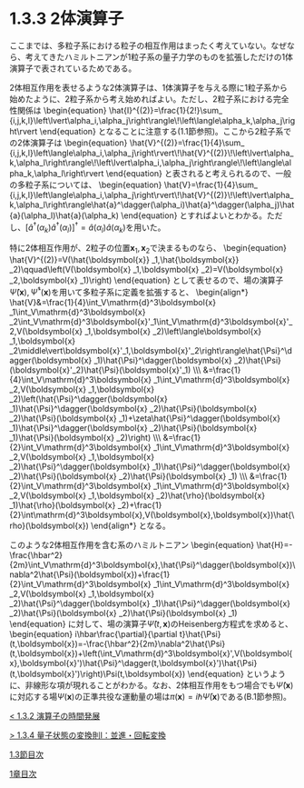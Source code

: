 # 1.3.3 2体演算子
ここまでは、多粒子系における粒子の相互作用はまったく考えていない。なぜなら、考えてきたハミルトニアンが1粒子系の量子力学のものを拡張しただけの1体演算子で表されているためである。

2体相互作用を表せるような2体演算子は、1体演算子を与える際に1粒子系から始めたように、2粒子系から考え始めればよい。ただし、2粒子系における完全性関係は
	\begin{equation}
		\hat{I}^{(2)}=\frac{1}{2!}\sum_ {i,j,k,l}\left\lvert\alpha_i,\alpha_j\right\rangle\\!\left\langle\alpha_k,\alpha_j\right\rvert
	\end{equation}
となることに注意する(1.1節参照)。ここから2粒子系での2体演算子は
	\begin{equation}
		\hat{V}^{(2)}=\frac{1}{4}\sum_ {i,j,k,l}\left\langle\alpha_i,\alpha_j\right\rvert\\!\hat{V}^{(2)}\\!\left\lvert\alpha_k,\alpha_l\right\rangle\\!\left\lvert\alpha_i,\alpha_j\right\rangle\\!\left\langle\alpha_k,\alpha_l\right\rvert
	\end{equation}
と表されると考えられるので、一般の多粒子系については、
	\begin{equation}
		\hat{V}=\frac{1}{4}\sum_ {i,j,k,l}\left\langle\alpha_i,\alpha_j\right\rvert\\!\hat{V}^{(2)}\\!\left\lvert\alpha_k,\alpha_l\right\rangle\hat{a}^\dagger(\alpha_i)\hat{a}^\dagger(\alpha_j)\hat{a}(\alpha_l)\hat{a}(\alpha_k)
	\end{equation}
とすればよいとわかる。ただし、$[\hat{a}^\dagger(\alpha_k)\hat{a}^\dagger(\alpha_l)]^\dagger=\hat{a}(\alpha_l)\hat{a}(\alpha_k)$を用いた。

特に2体相互作用が、2粒子の位置$\boldsymbol{x} _1,\boldsymbol{x} _2$で決まるものなら、
	\begin{equation}
		\hat{V}^{(2)}=V(\hat{\boldsymbol{x}} _1,\hat{\boldsymbol{x}} _2)\qquad\left(V(\boldsymbol{x} _1,\boldsymbol{x} _2)=V(\boldsymbol{x} _2,\boldsymbol{x} _1)\right)
	\end{equation}
として表せるので、場の演算子$\hat{\Psi}(\boldsymbol{x}),\hat{\Psi}^\dagger(\boldsymbol{x})$を用いて多粒子系に定義を拡張すると、
	\begin{align\*}
		\hat{V}&=\frac{1}{4}\int_V\mathrm{d}^3\boldsymbol{x} _1\int_V\mathrm{d}^3\boldsymbol{x} _2\int_V\mathrm{d}^3\boldsymbol{x}'_1\int_V\mathrm{d}^3\boldsymbol{x}'_2\,V(\boldsymbol{x} _1,\boldsymbol{x} _2)\left\langle\boldsymbol{x} _1,\boldsymbol{x} _2\middle\vert\boldsymbol{x}'_1,\boldsymbol{x}'_2\right\rangle\hat{\Psi}^\dagger(\boldsymbol{x} _1)\hat{\Psi}^\dagger(\boldsymbol{x} _2)\hat{\Psi}(\boldsymbol{x}'_2)\hat{\Psi}(\boldsymbol{x}'_1) \\\\\\
		&=\frac{1}{4}\int_V\mathrm{d}^3\boldsymbol{x} _1\int_V\mathrm{d}^3\boldsymbol{x} _2\,V(\boldsymbol{x} _1,\boldsymbol{x} _2)\left(\hat{\Psi}^\dagger(\boldsymbol{x} _1)\hat{\Psi}^\dagger(\boldsymbol{x} _2)\hat{\Psi}(\boldsymbol{x} _2)\hat{\Psi}(\boldsymbol{x} _1)+\zeta\hat{\Psi}^\dagger(\boldsymbol{x} _1)\hat{\Psi}^\dagger(\boldsymbol{x} _2)\hat{\Psi}(\boldsymbol{x} _1)\hat{\Psi}(\boldsymbol{x} _2)\right) \\\\\\
		&=\frac{1}{2}\int_V\mathrm{d}^3\boldsymbol{x} _1\int_V\mathrm{d}^3\boldsymbol{x} _2\,V(\boldsymbol{x} _1,\boldsymbol{x} _2)\hat{\Psi}^\dagger(\boldsymbol{x} _1)\hat{\Psi}^\dagger(\boldsymbol{x} _2)\hat{\Psi}(\boldsymbol{x} _2)\hat{\Psi}(\boldsymbol{x} _1) \\\\\\
		&=\frac{1}{2}\int_V\mathrm{d}^3\boldsymbol{x} _1\int_V\mathrm{d}^3\boldsymbol{x} _2\,V(\boldsymbol{x} _1,\boldsymbol{x} _2)\hat{\rho}(\boldsymbol{x} _1)\hat{\rho}(\boldsymbol{x} _2)+\frac{1}{2}\int\mathrm{d}^3\boldsymbol{x}\,V(\boldsymbol{x},\boldsymbol{x})\hat{\rho}(\boldsymbol{x})
	\end{align\*}
となる。

このような2体相互作用を含む系のハミルトニアン
	\begin{equation}
		\hat{H}=-\frac{\hbar^2}{2m}\int_V\mathrm{d}^3\boldsymbol{x}\,\hat{\Psi}^\dagger(\boldsymbol{x})\nabla^2\hat{\Psi}(\boldsymbol{x})+\frac{1}{2}\int_V\mathrm{d}^3\boldsymbol{x} _1\int_V\mathrm{d}^3\boldsymbol{x} _2\,V(\boldsymbol{x} _1,\boldsymbol{x} _2)\hat{\Psi}^\dagger(\boldsymbol{x} _1)\hat{\Psi}^\dagger(\boldsymbol{x} _2)\hat{\Psi}(\boldsymbol{x} _2)\hat{\Psi}(\boldsymbol{x} _1)
	\end{equation}
に対して、場の演算子$\hat{\Psi}(t,\boldsymbol{x})$のHeisenberg方程式を求めると、
	\begin{equation}
		i\hbar\frac{\partial}{\partial t}\hat{\Psi}(t,\boldsymbol{x})=-\frac{\hbar^2}{2m}\nabla^2\hat{\Psi}(t,\boldsymbol{x})+\left(\int_V\mathrm{d}^3\boldsymbol{x}'\,V(\boldsymbol{x},\boldsymbol{x}')\hat{\Psi}^\dagger(t,\boldsymbol{x}')\hat{\Psi}(t,\boldsymbol{x}')\right)\Psi(t,\boldsymbol{x})
	\end{equation}
というように、非線形な項が現れることがわかる。なお、2体相互作用をもつ場合でも$\hat{\Psi}(\boldsymbol{x})$に対応する場$\Psi(\boldsymbol{x})$の正準共役な運動量の場は$\pi(\boldsymbol{x})=i\hbar\bar{\Psi}(\boldsymbol{x})$である(B.1節参照)。

[\< 1.3.2 演算子の時間発展](https://pr440.github.io/manybody-qm/Sec1-3-2)

[\> 1.3.4 量子状態の変換則Ⅰ：並進・回転変換](https://pr440.github.io/manybody-qm/Sec1-3-4)

[1.3節目次](https://pr440.github.io/manybody-qm/Sec1-3)

[1章目次](https://pr440.github.io/manybody-qm/Chap1)
